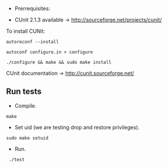 * Prerrequisites:
 - CUnit 2.1.3 available -> http://sourceforge.net/projects/cunit/

To install CUNit:
```
autoreconf --install
```
```
autoconf configure.in > configure
```
```
./configure && make && sudo make install
```

CUnit documentation -> http://cunit.sourceforge.net/




## Run tests
* Compile.  
```
make
```
* Set uid (we are testing drop and restore privileges).  
```
sudo make setuid
```

* Run.  
```
 ./test
```

